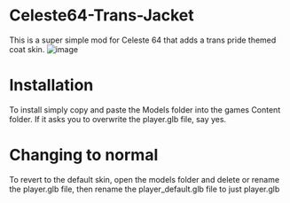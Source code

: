 # Celeste64-Trans-Jacket
This is a super simple mod for Celeste 64 that adds a trans pride themed coat skin.
![image](https://github.com/jasminegamedev/Celeste64-Trans-Jacket/assets/85134947/bca61d1e-3866-4896-8544-eff9cdb8e681)

# Installation

To install simply copy and paste the Models folder into the games Content folder. If it asks you to overwrite the player.glb file, say yes.

# Changing to normal

To revert to the default skin, open the models folder and delete or rename the player.glb file, then rename the player_default.glb file to just player.glb
